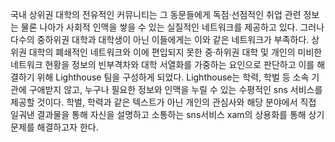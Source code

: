 국내 상위권 대학의 전유적인 커뮤니티는 그 동문들에게 독점·선점적인 취업 관련 정보는 물론 나아가 사회적 인맥을 쌓을 수 있는 실질적인 네트워크를 제공하고 있다. 그러나 다수의 중하위권 대학과 대학생이 아닌 이들에게는 이와 같은 네트워크가 부족하다. 상위권 대학의 폐쇄적인 네트워크와 이에 편입되지 못한 중·하위권 대학 및 개인의 미비한 네트워크 현황을 정보의 빈부격차와 대학 서열화를 가중하는 요인으로 판단하고 이를 해결하기 위해 Lighthouse 팀을 구성하게 되었다. Lighthouse는 학력, 학벌 등 소속 기관에 구애받지 않고, 누구나 필요한 정보와 인맥을 누릴 수 있는 수평적인 sns 서비스를 제공할 것이다. 학벌, 학력과 같은 텍스트가 아닌 개인의 관심사와 해당 분야에서 직접 일궈낸 결과물을 통해 자신을 설명하고 소통하는 sns서비스 xam의 상용화를 통해 상기 문제를 해결하고자 한다.
